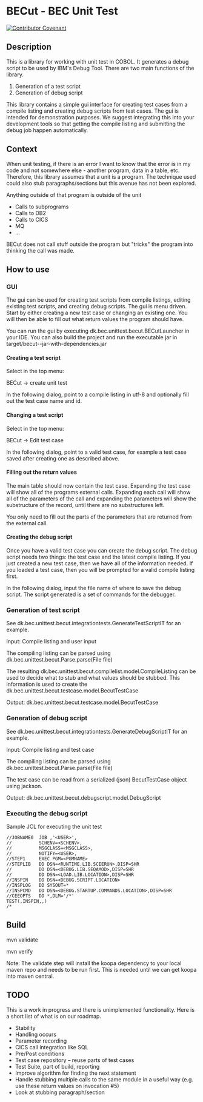 # BECut - BEC Unit Test
[![Contributor Covenant](https://img.shields.io/badge/Contributor%20Covenant-v1.4%20adopted-ff69b4.svg)](code-of-conduct.md)
## Description
This is a library for working with unit test in COBOL. It generates a debug
script to be used by IBM's Debug Tool. There are two main functions of the
library.

1. Generation of a test script
2. Generation of debug script

This library contains a simple gui interface for creating test cases from a
compile listing and creating debug scripts from test cases. The gui is intended for
demonstration purposes. We suggest integrating this into your development tools
so that getting the compile listing and submitting the debug job happen automatically.

## Context
When unit testing, if there is an error I want to know that the error is in my
code and not somewhere else - another program, data in a table, etc. Therefore,
this library assumes that a unit is a program. The technique used could also
stub paragraphs/sections but this avenue has not been explored.

Anything outside of that program is outside of the unit
* Calls to subprograms
* Calls to DB2
* Calls to CICS
* MQ
* ...

BECut does not call stuff outside the program but "tricks" the program into thinking the call was made.


## How to use

### GUI
The gui can be used for creating test scripts from compile listings, editing
existing test scripts, and creating debug scripts. The gui is menu driven. Start
by either creating a new test case or changing an existing one. You will then be
able to fill out what return values the program should have.

You can run the gui by executing dk.bec.unittest.becut.BECutLauncher in your
IDE. You can also build the project and run the executable jar in
target/becut-<version>-jar-with-dependencies.jar

#### Creating a test script
Select in the top menu:

BECut -> create unit test

In the following dialog, point to a compile listing in utf-8 and optionally fill out the test case name and id.

#### Changing a test script
Select in the top menu:

BECut -> Edit test case

In the following dialog, point to a valid test case, for example a test case saved after creating one as described above.

#### Filling out the return values
The main table should now contain the test case. Expanding the test case will
show all of the programs external calls. Expanding each call will show all of
the parameters of the call and expanding the parameters will show the
substructure of the record, until there are no substructures left.

You only need to fill out the parts of the parameters that are returned from the external call.

#### Creating the debug script
Once you have a valid test case you can create the debug script. The debug
script needs two things: the test case and the latest compile listing. If you
just created a new test case, then we have all of the information needed. If you
loaded a test case, then you will be prompted for a valid compile listing first.

In the following dialog, input the file name of where to save the debug script.
The script generated is a set of commands for the debugger.

### Generation of test script
See dk.bec.unittest.becut.integrationtests.GenerateTestScriptIT for an example.

Input: Compile listing and user input

The compiling listing can be parsed using dk.bec.unittest.becut.Parse.parse(File file)

The resulting dk.bec.unittest.becut.compilelist.model.CompileListing can be used to decide what to stub and what values should be stubbed. This information is used to create the dk.bec.unittest.becut.testcase.model.BecutTestCase

Output: dk.bec.unittest.becut.testcase.model.BecutTestCase

### Generation of debug script
See dk.bec.unittest.becut.integrationtests.GenerateDebugScriptIT for an example.

Input: Compile listing and test case

The compiling listing can be parsed using dk.bec.unittest.becut.Parse.parse(File file)

The test case can be read from a serialized (json) BecutTestCase object using jackson.

Output: dk.bec.unittest.becut.debugscript.model.DebugScript

### Executing the debug script
Sample JCL for executing the unit test

```
//JOBNAME0  JOB ,'<USER>',
//          SCHENV=<SCHENV>,
//          MSGCLASS=<MSGCLASS>,
//          NOTIFY=<USER>,
//STEP1     EXEC PGM=<PGMNAME>
//STEPLIB   DD DSN=<RUNTIME.LIB.SCEERUN>,DISP=SHR
//          DD DSN=<DEBUG.LIB.SEQAMOD>,DISP=SHR
//          DD DSN=<LOAD.LIB.LOCATION>,DISP=SHR
//INSPIN    DD DSN=<DEBUG.SCRIPT.LOCATION>
//INSPLOG   DD SYSOUT=*
//INSPCMD   DD DSN=<DEBUG.STARTUP.COMMANDS.LOCATION>,DISP=SHR
//CEEOPTS   DD *,DLM='/*'
TEST(,INSPIN,,)
/*
```

## Build

mvn validate

mvn verify

Note: The validate step will install the koopa dependency to your local maven repo and needs to be run first. This is needed until we can get koopa into maven central. 
## TODO
This is a work in progress and there is unimplemented functionality. Here is a short list of what is on our roadmap.

* Stability
* Handling occurs
* Parameter recording
* CICS call integration like SQL
* Pre/Post conditions
* Test case repository – reuse parts of test cases
* Test Suite, part of build, reporting
* Improve algorithm for finding the next statement
* Handle stubbing multiple calls to the same module in a useful way (e.g. use these return values on invocation #5)
* Look at stubbing paragraph/section
